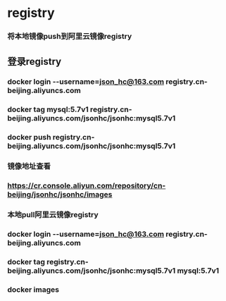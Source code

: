 # registry
### 将本地镜像push到阿里云镜像registry
## 登录registry
### docker login --username=json_hc@163.com registry.cn-beijing.aliyuncs.com
### docker tag mysql:5.7v1 registry.cn-beijing.aliyuncs.com/jsonhc/jsonhc:mysql5.7v1
### docker push registry.cn-beijing.aliyuncs.com/jsonhc/jsonhc:mysql5.7v1

### 镜像地址查看
### https://cr.console.aliyun.com/repository/cn-beijing/jsonhc/jsonhc/images

### 本地pull阿里云镜像registry
### docker login --username=json_hc@163.com registry.cn-beijing.aliyuncs.com
### docker tag  registry.cn-beijing.aliyuncs.com/jsonhc/jsonhc:mysql5.7v1 mysql:5.7v1
### docker images
